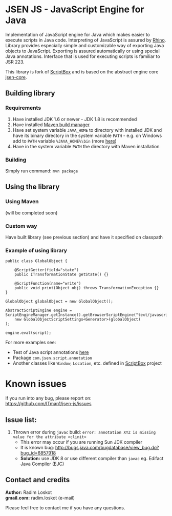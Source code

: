 JSEN JS - JavaScript Engine for Java
======

Implementation of JavaScript engine for Java which makes easier to execute scripts in Java code. Interpreting of JavaScript is assured by [Rhino](https://developer.mozilla.org/en-US/docs/Rhino). Library provides especially simple and customizable way of exporting Java objects to JavaScript. Exporting is assured automatically or using special Java annotations. Interface that is used for executing scripts is familiar to JSR 223.

This library is fork of [ScriptBox](https://github.com/ITman1/ScriptBox) and is based on the abstract engine core [jsen-core](https://github.com/ITman1/jsen-core).

## Building library

### Requirements

1. Have installed JDK 1.6 or newer - JDK 1.8 is recommended
2. Have installed [Maven build manager](http://maven.apache.org/download.cgi#Installation_Instructions)
3. Have set system variable `JAVA_HOME` to directory with installed JDK and have its binary directory
  in the system variable `PATH` - e.g. on Windows add to `PATH` variable `%JAVA_HOME%\bin` (more [here](http://maven.apache.org/download.cgi))
4. Have in the system variable `PATH` the directory with Maven installation

### Building

Simply run command: `mvn package`

## Using the library

### Using Maven

(will be completed soon)

### Custom way

Have built library (see previous section) and have it specified on classpath

### Example of using library

````
public class GlobalObject {

	@ScriptGetter(field="state")
	public ITransformationState getState() {}
		
	@ScriptFunction(name="write")
	public void print(Object obj) throws TransformationException {}
}

GlobalObject globalObject = new GlobalObject();
		
AbstractScriptEngine engine = ScriptEngineManager.getInstance().getBrowserScriptEngine("text/javascript", 
	new GlobalObjectScriptSettings<Generator>(globalObject)
);

engine.eval(script);
````

For more examples see:
- Test of Java script annotations [here](https://github.com/ITman1/ScriptBox/blob/master/src/test/java/tests/script/engine/JavaScriptAnnotationsTests.java)
- Package `com.jsen.script.annotation`
- Another classes like `Window`, `Location`, etc. defined in [ScriptBox](https://github.com/ITman1/ScriptBox) project

# Known issues

If you run into any bug, please report on:  
   https://github.com/ITman1/jsen-js/issues

## Issue list:

1. Thrown error during `javac` build: `error: annotation XYZ is missing value for the attribute <clinit>`  
      - This error may occur if you are running Sun JDK compiler  
      - It is known bug: 
          http://bugs.java.com/bugdatabase/view_bug.do?bug_id=6857918
      - **Solution:** use JDK 8 or use different compiler than `javac` eg. Edifact Java Compiler (EJC)

## Contact and credits
                             
**Author:**    Radim Loskot  
**gmail.com:** radim.loskot (e-mail)

Please feel free to contact me if you have any questions.
